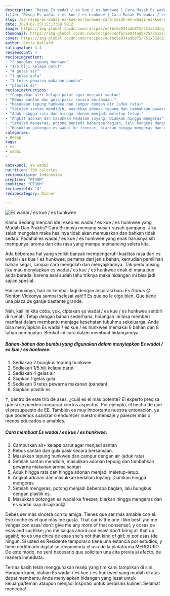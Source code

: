 ```yaml
---
description: "Resep Es wadai / es kue / es hunkwee | Cara Masak Es wadai / es kue / es hunkwee Yang Lezat"
title: "Resep Es wadai / es kue / es hunkwee | Cara Masak Es wadai / es kue / es hunkwee Yang Lezat"
slug: 757-resep-es-wadai-es-kue-es-hunkwee-cara-masak-es-wadai-es-kue-es-hunkwee-yang-lezat
date: 2020-07-25T15:17:08.991Z
image: https://img-global.cpcdn.com/recipes/ecfbc5e934adb875/751x532cq70/es-wadai-es-kue-es-hunkwee-foto-resep-utama.jpg
thumbnail: https://img-global.cpcdn.com/recipes/ecfbc5e934adb875/751x532cq70/es-wadai-es-kue-es-hunkwee-foto-resep-utama.jpg
cover: https://img-global.cpcdn.com/recipes/ecfbc5e934adb875/751x532cq70/es-wadai-es-kue-es-hunkwee-foto-resep-utama.jpg
author: Betty Ballard
ratingvalue: 4.4
reviewcount: 4
recipeingredient:
- "2 bungkus tepung hunkwee"
- "1/5 biji kelapa parut"
- "4 gelas air"
- "1 gelas gula"
- "3 tetes pewarna makanan pandan"
- "plastik es"
recipeinstructions:
- "Campurkan air+ kelapa parut agar menjadi santan"
- "Rebus santan dan gula pasir secara bersamaan."
- "Masukkan tepung hunkwee dan campur dengan air (aduk rata)"
- "Setelah santan mendidih, masukkan adonan tepung dan tambahkan pewarna makanan aroma santan"
- "Aduk hingga rata dan hingga adonan menjadi meletup-letup."
- "Angkat adonan dan masukkan kedalam loyang. Diamkan hingga mengeras"
- "Setelah mengeras, potong menjadi beberapa bagian, lalu bungkus dengan plastik es."
- "Masukkan potongan es wadai ke freezer, biarkan hingga mengeras dan es wadai siap disajikan😍"
categories:
- Resep
tags:
- es
- wadai
- 

katakunci: es wadai  
nutrition: 298 calories
recipecuisine: Indonesian
preptime: "PT38M"
cooktime: "PT30M"
recipeyield: "4"
recipecategory: Dinner

---
```



![Es wadai / es kue / es hunkwee](https://img-global.cpcdn.com/recipes/ecfbc5e934adb875/751x532cq70/es-wadai-es-kue-es-hunkwee-foto-resep-utama.jpg)

Kamu Sedang mencari ide resep es wadai / es kue / es hunkwee yang Mudah Dan Praktis? Cara Bikinnya memang susah-susah gampang. Jika salah mengolah maka hasilnya tidak akan memuaskan dan bahkan tidak sedap. Padahal es wadai / es kue / es hunkwee yang enak harusnya sih mempunyai aroma dan cita rasa yang mampu memancing selera kita.

Ada beberapa hal yang sedikit banyak mempengaruhi kualitas rasa dari es wadai / es kue / es hunkwee, pertama dari jenis bahan, kemudian pemilihan bahan segar, sampai cara mengolah dan menyajikannya. Tak perlu pusing jika mau menyiapkan es wadai / es kue / es hunkwee enak di mana pun anda berada, karena asal sudah tahu triknya maka hidangan ini bisa jadi sajian spesial.

Hai semuanya, hari ini kembali lagi dengan Inspirasi baru *Es Gabus* 😊 Nonton Videonya sampai selesai yah!!! Es que no le oigo bien. Que tiene una plaza de garaje bastante grande.


Nah, kali ini kita coba, yuk, ciptakan es wadai / es kue / es hunkwee sendiri di rumah. Tetap dengan bahan sederhana, hidangan ini bisa memberi manfaat dalam membantu menjaga kesehatan tubuhmu sekeluarga. Anda bisa menyiapkan Es wadai / es kue / es hunkwee memakai 6 bahan dan 8 tahap pembuatan. Berikut ini cara dalam membuat hidangannya.

<!--inarticleads1-->

##### Bahan-bahan dan bumbu yang digunakan dalam menyiapkan Es wadai / es kue / es hunkwee:

1. Sediakan 2 bungkus tepung hunkwee
1. Sediakan 1/5 biji kelapa parut
1. Sediakan 4 gelas air
1. Siapkan 1 gelas gula
1. Sediakan 3 tetes pewarna makanan (pandan)
1. Siapkan plastik es


Y, dentro de este trío de ases, ¿cuál es el más potente? El experto precisa que sí se pueden comparar ciertos aspectos. Por ejemplo, el hecho de que el presupuesto de EE. También es muy importante nuestra entonación, ya que podemos suavizar o endurecer nuestro mensaje y parecer más o menos educados o amables. 

<!--inarticleads2-->

##### Cara membuat Es wadai / es kue / es hunkwee:

1. Campurkan air+ kelapa parut agar menjadi santan
1. Rebus santan dan gula pasir secara bersamaan.
1. Masukkan tepung hunkwee dan campur dengan air (aduk rata)
1. Setelah santan mendidih, masukkan adonan tepung dan tambahkan pewarna makanan aroma santan
1. Aduk hingga rata dan hingga adonan menjadi meletup-letup.
1. Angkat adonan dan masukkan kedalam loyang. Diamkan hingga mengeras
1. Setelah mengeras, potong menjadi beberapa bagian, lalu bungkus dengan plastik es.
1. Masukkan potongan es wadai ke freezer, biarkan hingga mengeras dan es wadai siap disajikan😍


Debes ser más sincera con tu amiga. Tienes que ser más amable con él. Ese coche es el que más me gusta. That car is the one I like best. ¡no me vengas con esas! don&#39;t give me any more of that nonsense!; y cosas de esas and suchlike; ¡no me salgas ahora con esas! don&#39;t bring all that up again!; no es una chica de esas she&#39;s not that kind of girl; ni por esas (de ningún. Si usted es Residente temporal o tiene una estancia por estudios, y tiene certificado digital se recomienda el uso de la plataforma MERCURIO De este modo, no será necesario que soliciten una cita previa al efecto, de manera inmediata. 

Terima kasih telah menggunakan resep yang tim kami tampilkan di sini. Harapan kami, olahan Es wadai / es kue / es hunkwee yang mudah di atas dapat membantu Anda menyiapkan hidangan yang lezat untuk keluarga/teman ataupun menjadi inspirasi untuk berbisnis kuliner. Selamat mencoba!
